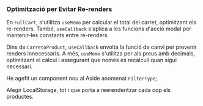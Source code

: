 
### Optimització per Evitar Re-renders

En `FullCart`, s'utilitza `useMemo` per calcular el total del carret, optimitzant els re-renders. També, `useCallback` s'aplica a les funcions d'acció modal per mantenir-les constants entre re-renders.

Dins de `CarretoProduct`, `useCallback` envolta la funció de canvi per prevenir renders innecessaris. A més, `useMemo` s'utilitza per als preus amb decimals, optimitzant el càlcul i assegurant que només es recalculi quan sigui necessari.

He agefit un component nou al Aside anomenat `FilterType`;

Afegir LocalStorage, tot i que porta a reerenderitzar cada cop els productes.